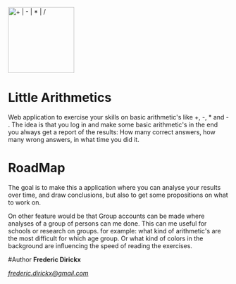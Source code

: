 
<a><img src="http://dirickx-guisset.be/photo/LittleArithmetics_Logo.jpg" title="Little Arithmetics" width=150 alt="+ | - | * | /"></a>
# Little Arithmetics

Web application to exercise your skills on basic arithmetic's like +, -, * and - .
The idea is that you log in and make some basic arithmetic's in the end you always get a report of the results:
How many correct answers, how many wrong answers, in what time you did it. 

# RoadMap
The goal is to make this a application where you can analyse your results over time, and draw conclusions, but also
to get some propositions on what to work on.

On other feature would be that Group accounts can be made where analyses of a group of persons can me done.
This can me useful for schools or research on groups.
for example: what kind of arithmetic's are the most difficult for which age group. 
Or what kind of colors in the background are influencing the speed of reading the exercises.

#Author
**Frederic Dirickx**

*frederic.dirickx@gmail.com*
